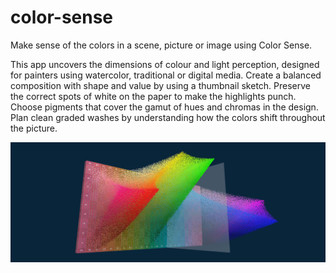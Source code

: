 # color-sense

Make sense of the colors in a scene, picture or image using Color Sense. 

This app uncovers the dimensions of colour and light perception, designed for painters using watercolor, traditional or digital media. Create a balanced composition with shape and value by using a thumbnail sketch. Preserve the correct spots of white on the paper to make the highlights punch. Choose pigments that cover the gamut of hues and chromas in the design. Plan clean graded washes by understanding how the colors shift throughout the picture.

![Gamut of Colors](public/images/gamut.png)

